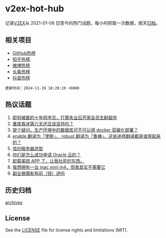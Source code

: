 # v2ex-hot-hub

 记录[V2EX](https://www.v2ex.com/)从 2021-01-06 日至今的热门话题。每小时抓取一次数据，按天[归档](archives)。
 
 ## 相关项目

- [GitHub热榜](https://github.com/lonnyzhang423/github-hot-hub)
- [知乎热榜](https://github.com/lonnyzhang423/zhihu-hot-hub)
- [微博热榜](https://github.com/lonnyzhang423/weibo-hot-hub)
- [头条热榜](https://github.com/lonnyzhang423/toutiao-hot-hub)
- [抖音热榜](https://github.com/lonnyzhang423/douyin-hot-hub)


 `更新时间：2024-11-19 10:20:19 +0800`

## 热议话题

1. [即将被裁的十年程序员，打算失业后开家会员生鲜超市](https://www.v2ex.com/t/1090430)
1. [重度昏迷第六天还应该坚持吗？](https://www.v2ex.com/t/1090443)
1. [提个疑问，生产环境中的数据库可不可以用 docker 容器化部署？](https://www.v2ex.com/t/1090444)
1. [enable 翻译为「使能」， robust 翻译为「鲁棒」，这些迷惑翻译都是谁带起来的？](https://www.v2ex.com/t/1090479)
1. [信创服务器选型](https://www.v2ex.com/t/1090454)
1. [你们是怎么成功申请 Oracle 云的？](https://www.v2ex.com/t/1090424)
1. [卸载美团 APP 了，让我社死的东西。](https://www.v2ex.com/t/1090423)
1. [我想拥有一台 mac mini m4，但我其实不需要它](https://www.v2ex.com/t/1090486)
1. [副业做摄影有前（钱）途吗](https://www.v2ex.com/t/1090463)

## 历史归档

[archives](archives)

## License

See the [LICENSE](LICENSE) file for license rights and limitations (MIT).
